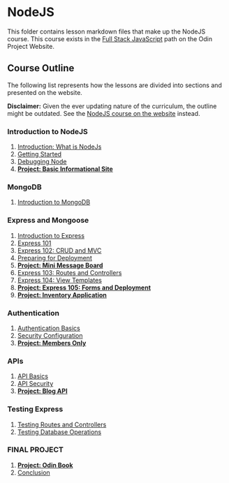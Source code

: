 # NodeJS

This folder contains lesson markdown files that make up the NodeJS course. This course exists in the [Full Stack JavaScript](https://www.theodinproject.com/paths/full-stack-javascript/) path on the Odin Project Website.

## Course Outline

The following list represents how the lessons are divided into sections and presented on the website.

**Disclaimer:** Given the ever updating nature of the curriculum, the outline might be outdated. See the [NodeJS course on the website](https://www.theodinproject.com/paths/full-stack-javascript/courses/nodejs)
instead.

### Introduction to NodeJS

1. [Introduction: What is NodeJs](./introduction_to_nodeJS/introduction_what_is_nodeJS.md)
2. [Getting Started](./introduction_to_nodeJS/getting_started.md)
3. [Debugging Node](./introduction_to_nodeJS/debugging_node.md)
4. [**Project: Basic Informational Site**](./introduction_to_nodeJS/project_basic_informational_site.md)

### MongoDB

1. [Introduction to MongoDB](./mongoDB/intro_to_mongoDB.md)

### Express and Mongoose

1. [Introduction to Express](./express_and_mongoose/introduction_to_express.md)
2. [Express 101](./express_and_mongoose/express_101.md)
3. [Express 102: CRUD and MVC](./express_and_mongoose/express_102_crud_and_mvc.md)
4. [Preparing for Deployment](../ruby_on_rails/introduction/preparing_for_deployment.md)
5. [**Project: Mini Message Board**](./express_and_mongoose/project_mini_message_board.md)
6. [Express 103: Routes and Controllers ](./express_and_mongoose/express_103_routes_and_controllers.md)
7. [Express 104: View Templates](./express_and_mongoose//express_104_view_templates.md)
8. [**Project: Express 105: Forms and Deployment**](./express_and_mongoose/project_express_105_forms_and_deployment.md)
9. [**Project: Inventory Application**](./express_and_mongoose/project_inventory_application.md)

### Authentication

1. [Authentication Basics](./authentication/authentication_basics.md)
2. [Security Configuration](./authentication/security_configuration.md)
3. [**Project: Members Only**](./authentication/project_members_only.md)

### APIs

1. [API Basics](./apis/api_basics.md)
2. [API Security](./apis/api_security.md)
3. [**Project: Blog API**](./apis/project_blog_api.md)

### Testing Express

1. [Testing Routes and Controllers](./testing_express/testing_routes_and_controllers.md)
2. [Testing Database Operations](./testing_express/testing_database_operations.md)

### FINAL PROJECT

1. [**Project: Odin Book**](./final_project/project_odin_book.md)
2. [Conclusion](./final_project/conclusion.md)
